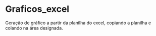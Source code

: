 # Graficos_excel
Geração de gráfico a partir da planilha do excel, copiando a planilha e colando na área designada.
